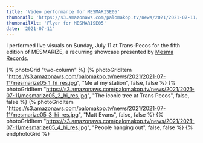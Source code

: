 ```yaml
---
title: 'Video performance for MESMARISE05'
thumbnail: 'https://s3.amazonaws.com/palomakop.tv/news/2021/2021-07-11/mesmarize05_flyer.jpg'
thumbnailAlt: 'Flyer for MESMARISE05'
date: '2021-07-11'
---
```


I performed live visuals on Sunday, July 11 at Trans-Pecos for the fifth edition of MESMARIZE, a recurring showcase presented by <a href="https://mesmarecords.com/" rel="noopener" target="_blank">Mesma Records</a>.

{% photoGrid "two-column" %}
{% photoGridItem "https://s3.amazonaws.com/palomakop.tv/news/2021/2021-07-11/mesmarize05_1_hi_res.jpg", "Me at my station", false, false %}
{% photoGridItem "https://s3.amazonaws.com/palomakop.tv/news/2021/2021-07-11/mesmarize05_2_hi_res.jpg", "The iconic tree at Trans Pecos", false, false %}
{% photoGridItem "https://s3.amazonaws.com/palomakop.tv/news/2021/2021-07-11/mesmarize05_3_hi_res.jpg", "Matt Evans", false, false %}
{% photoGridItem "https://s3.amazonaws.com/palomakop.tv/news/2021/2021-07-11/mesmarize05_4_hi_res.jpg", "People hanging out", false, false %}
{% endphotoGrid %}
